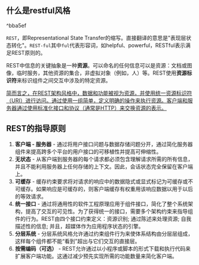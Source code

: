 ## 什么是restful风格

^bba5ef

`REST`，即Representational State Transfer的缩写。直接翻译的意思是"表现层状态转化"。`REST-ful`其中`ful`代表形容词，如helpful、powerful，RESTful表示满足REST原则的。

REST中信息的关键抽象是一种**资源**。可以命名的任何信息可以是资源：文档或图像，临时服务，其他资源的集合，非虚拟对象（例如，人）等。REST使用**资源标识符**来标识组件之间交互中涉及的特定资源。

<u>简而言之，在REST架构风格中，数据和功能被视为资源，并使用统一资源标识符（URI）进行访问。通过使用一组简单，定义明确的操作来执行资源。客户端和服务器通过使用标准化接口和协议（通常是HTTP）来交换资源的表示。</u>

## REST的指导原则
1.  **客户端 - 服务器** - 通过将用户接口问题与数据存储问题分开，通过简化服务器组件来提高跨多个平台的用户接口的可移植性并提高可伸缩性。
2.  **无状态** - 从客户端到服务器的每个请求都必须包含理解请求所需的所有信息，并且不能利用服务器上任何存储的上下文。因此，会话状态完全保留在客户端上。
3.  **可缓存** - 缓存约束要求将对请求的响应中的数据隐式或显式标记为可缓存或不可缓存。如果响应是可缓存的，则客户端缓存有权重用该响应数据以用于以后的等效请求。
4.  **统一接口** - 通过将通用性的软件工程原理应用于组件接口，简化了整个系统架构，提高了交互的可见性。为了获得统一的接口，需要多个架构约束来指导组件的行为。REST由四个接口约束定义：资源识别; 通过陈述来处理资源; 自我描述性的信息; 并且，超媒体作为应用程序状态的引擎。
5.  **分层系统** - 分层系统风格允许通过约束组件行为来使体系结构由分层层组成，这样每个组件都不能“看到”超出与它们交互的直接层。
6.  **按需编码（可选）** - REST允许通过以小程序或脚本的形式下载和执行代码来扩展客户端功能。这通过减少预先实现所需的功能数量来简化客户端。